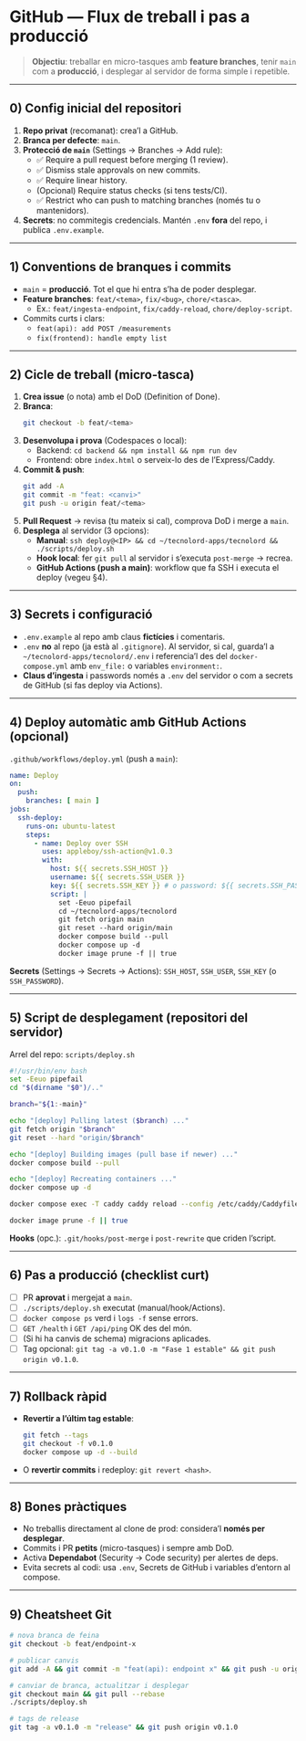 # GitHub — Flux de treball i pas a producció

> **Objectiu**: treballar en micro-tasques amb **feature branches**, tenir `main` com a **producció**, i desplegar al servidor de forma simple i repetible.

---

## 0) Config inicial del repositori
1. **Repo privat** (recomanat): crea’l a GitHub.
2. **Branca per defecte**: `main`.
3. **Protecció de `main`** (Settings → Branches → Add rule):
   - ✅ Require a pull request before merging (1 review).  
   - ✅ Dismiss stale approvals on new commits.  
   - ✅ Require linear history.  
   - (Opcional) Require status checks (si tens tests/CI).  
   - ✅ Restrict who can push to matching branches (només tu o mantenidors).
4. **Secrets**: no commitegis credencials. Mantén `.env` **fora** del repo, i publica `.env.example`.

---

## 1) Conventions de branques i commits
- `main` = **producció**. Tot el que hi entra s’ha de poder desplegar.
- **Feature branches**: `feat/<tema>`, `fix/<bug>`, `chore/<tasca>`.
  - Ex.: `feat/ingesta-endpoint`, `fix/caddy-reload`, `chore/deploy-script`.
- Commits curts i clars: 
  - `feat(api): add POST /measurements`  
  - `fix(frontend): handle empty list`

---

## 2) Cicle de treball (micro-tasca)
1. **Crea issue** (o nota) amb el DoD (Definition of Done).
2. **Branca**:
   ```bash
   git checkout -b feat/<tema>
   ```
3. **Desenvolupa i prova** (Codespaces o local):
   - Backend: `cd backend && npm install && npm run dev`
   - Frontend: obre `index.html` o serveix-lo des de l’Express/Caddy.
4. **Commit & push**:
   ```bash
   git add -A
   git commit -m "feat: <canvi>"
   git push -u origin feat/<tema>
   ```
5. **Pull Request** → revisa (tu mateix si cal), comprova DoD i merge a `main`.
6. **Desplega** al servidor (3 opcions):
   - **Manual**: `ssh deploy@<IP> && cd ~/tecnolord-apps/tecnolord && ./scripts/deploy.sh`
   - **Hook local**: fer `git pull` al servidor i s’executa `post-merge` → recrea.
   - **GitHub Actions (push a main)**: workflow que fa SSH i executa el deploy (vegeu §4).

---

## 3) Secrets i configuració
- `.env.example` al repo amb claus **fictícies** i comentaris.
- `.env` **no** al repo (ja està al `.gitignore`). Al servidor, si cal, guarda’l a `~/tecnolord-apps/tecnolord/.env` i referencia’l des del `docker-compose.yml` amb `env_file:` o variables `environment:`.
- **Claus d’ingesta** i passwords només a `.env` del servidor o com a secrets de GitHub (si fas deploy via Actions).

---

## 4) Deploy automàtic amb GitHub Actions (opcional)
`.github/workflows/deploy.yml` (push a `main`):
```yaml
name: Deploy
on:
  push:
    branches: [ main ]
jobs:
  ssh-deploy:
    runs-on: ubuntu-latest
    steps:
      - name: Deploy over SSH
        uses: appleboy/ssh-action@v1.0.3
        with:
          host: ${{ secrets.SSH_HOST }}
          username: ${{ secrets.SSH_USER }}
          key: ${{ secrets.SSH_KEY }} # o password: ${{ secrets.SSH_PASSWORD }}
          script: |
            set -Eeuo pipefail
            cd ~/tecnolord-apps/tecnolord
            git fetch origin main
            git reset --hard origin/main
            docker compose build --pull
            docker compose up -d
            docker image prune -f || true
```
**Secrets** (Settings → Secrets → Actions): `SSH_HOST`, `SSH_USER`, `SSH_KEY` (o `SSH_PASSWORD`).

---

## 5) Script de desplegament (repositori del servidor)
Arrel del repo: `scripts/deploy.sh`
```bash
#!/usr/bin/env bash
set -Eeuo pipefail
cd "$(dirname "$0")/.."

branch="${1:-main}"

echo "[deploy] Pulling latest ($branch) ..."
git fetch origin "$branch"
git reset --hard "origin/$branch"

echo "[deploy] Building images (pull base if newer) ..."
docker compose build --pull

echo "[deploy] Recreating containers ..."
docker compose up -d

docker compose exec -T caddy caddy reload --config /etc/caddy/Caddyfile 2>/dev/null || true

docker image prune -f || true
```
**Hooks** (opc.): `.git/hooks/post-merge` i `post-rewrite` que criden l’script.

---

## 6) Pas a producció (checklist curt)
- [ ] PR **aprovat** i mergejat a `main`.
- [ ] `./scripts/deploy.sh` executat (manual/hook/Actions).
- [ ] `docker compose ps` verd i `logs -f` sense errors.
- [ ] `GET /health` i `GET /api/ping` OK des del món.
- [ ] (Si hi ha canvis de schema) migracions aplicades.
- [ ] Tag opcional: `git tag -a v0.1.0 -m "Fase 1 estable" && git push origin v0.1.0`.

---

## 7) Rollback ràpid
- **Revertir a l’últim tag estable**:
  ```bash
  git fetch --tags
  git checkout -f v0.1.0
  docker compose up -d --build
  ```
- O **revertir commits** i redeploy: `git revert <hash>`.

---

## 8) Bones pràctiques
- No treballis directament al clone de prod: considera’l **només per desplegar**.
- Commits i PR **petits** (micro-tasques) i sempre amb DoD.
- Activa **Dependabot** (Security → Code security) per alertes de deps.
- Evita secrets al codi: usa `.env`, Secrets de GitHub i variables d’entorn al compose.

---

## 9) Cheatsheet Git
```bash
# nova branca de feina
git checkout -b feat/endpoint-x

# publicar canvis
git add -A && git commit -m "feat(api): endpoint x" && git push -u origin HEAD

# canviar de branca, actualitzar i desplegar
git checkout main && git pull --rebase
./scripts/deploy.sh

# tags de release
git tag -a v0.1.0 -m "release" && git push origin v0.1.0
```
